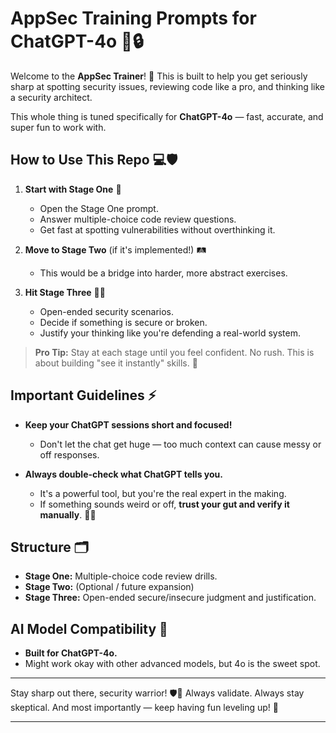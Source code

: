 # AppSec Training Prompts for ChatGPT-4o 🚀🔒

Welcome to the **AppSec Trainer**! 🎯 This is built to help you get seriously sharp at spotting security issues, reviewing code like a pro, and thinking like a security architect.

This whole thing is tuned specifically for **ChatGPT-4o** — fast, accurate, and super fun to work with.

## How to Use This Repo 💻🛡️

1. **Start with Stage One** 🎯
   - Open the Stage One prompt.
   - Answer multiple-choice code review questions.
   - Get fast at spotting vulnerabilities without overthinking it.

2. **Move to Stage Two** (if it's implemented!) 🛤️
   - This would be a bridge into harder, more abstract exercises.

3. **Hit Stage Three** 🧠🔥
   - Open-ended security scenarios.
   - Decide if something is secure or broken.
   - Justify your thinking like you're defending a real-world system.

> **Pro Tip:** Stay at each stage until you feel confident. No rush. This is about building "see it instantly" skills. 💪

## Important Guidelines ⚡

- **Keep your ChatGPT sessions short and focused!**
  - Don't let the chat get huge — too much context can cause messy or off responses.

- **Always double-check what ChatGPT tells you.**
  - It's a powerful tool, but you're the real expert in the making.
  - If something sounds weird or off, **trust your gut and verify it manually**. 🕵️‍♀️

## Structure 🗂️

- **Stage One:** Multiple-choice code review drills.
- **Stage Two:** (Optional / future expansion)
- **Stage Three:** Open-ended secure/insecure judgment and justification.

## AI Model Compatibility 🤖

- **Built for ChatGPT-4o.**
- Might work okay with other advanced models, but 4o is the sweet spot.

---

Stay sharp out there, security warrior! 🛡️🚀 Always validate. Always stay skeptical. And most importantly — keep having fun leveling up! 🎯

---

